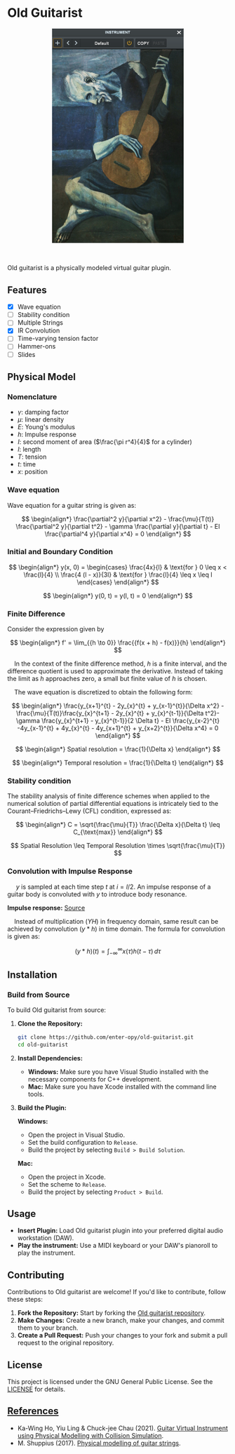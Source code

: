 <h1>Old Guitarist</h2>

<p align="center"><img src="res/Screenshot.png" width="300"></p>

<br>

<p>
    Old guitarist is a physically modeled virtual guitar plugin.
</p>

## Features
- [x] Wave equation
- [ ] Stability condition
- [ ] Multiple Strings
- [x] IR Convolution
- [ ] Time-varying tension factor
- [ ] Hammer-ons
- [ ] Slides

## Physical Model

### Nomenclature

- $\gamma$: damping factor
- $\mu$: linear density
- $E$: Young's modulus
- $h$: Impulse response
- $I$: second moment of area ($\frac{\pi r^4}{4}$ for a cylinder)
- $l$: length
- $T$: tension
- $t$: time
- $x$: position

### Wave equation
Wave equation for a guitar string is given as:

$$
\begin{align*}
\frac{\partial^2 y}{\partial x^2} - \frac{\mu}{T(t)} \frac{\partial^2 y}{\partial t^2} - \gamma \frac{\partial y}{\partial t} - EI \frac{\partial^4 y}{\partial x^4} = 0
\end{align*}
$$

### Initial and Boundary Condition

$$
\begin{align*}
y(x, 0) =
\begin{cases} 
\frac{4x}{l} & \text{for } 0 \leq x < \frac{l}{4} \\
\frac{4 (l - x)}{3l} & \text{for } \frac{l}{4} \leq x \leq l
\end{cases}
\end{align*}
$$

$$
\begin{align*}
y(0, t) = y(l, t) = 0
\end{align*}
$$

### Finite Difference
Consider the expression given by

$$
\begin{align*}
f' = \lim_{{h \to 0}} \frac{{f(x + h) - f(x)}}{h}
\end{align*}
$$

&nbsp;&nbsp;&nbsp;&nbsp;In the context of the finite difference method, $h$ is a finite interval, and the difference quotient is used to approximate the derivative. Instead of taking the limit as $h$ approaches zero, a small but finite value of $h$ is chosen.

&nbsp;&nbsp;&nbsp;&nbsp;The wave equation is discretized to obtain the following form:

$$
\begin{align*}
\frac{y_{x+1}^{t} - 2y_{x}^{t} + y_{x-1}^{t}}{\Delta x^2} - \frac{\mu}{T(t)}\frac{y_{x}^{t+1} - 2y_{x}^{t} + y_{x}^{t-1}}{\Delta t^2}- \gamma \frac{y_{x}^{t+1} - y_{x}^{t-1}}{2 \Delta t} - EI \frac{y_{x-2}^{t} -4y_{x-1}^{t} + 4y_{x}^{t} - 4y_{x+1}^{t} + y_{x+2}^{t}}{\Delta x^4} = 0 
\end{align*}
$$

$$
\begin{align*}
Spatial resolution = \frac{1}{\Delta x}
\end{align*}
$$

$$
\begin{align*}
Temporal resolution = \frac{1}{\Delta t}
\end{align*}
$$

### Stability condition
The stability analysis of finite difference schemes when applied to the numerical solution of partial differential equations is intricately tied to the Courant–Friedrichs–Lewy (CFL) condition, expressed as:

$$
\begin{align*}
C = \sqrt{\frac{\mu}{T}} \frac{\Delta x}{\Delta t} \leq C_{\text{max}}
\end{align*}
$$

$$
Spatial Resolution \leq Temporal Resolution \times \sqrt{\frac{\mu}{T}}
$$

### Convolution with Impulse Response

&nbsp;&nbsp;&nbsp;&nbsp; $y$ is sampled at each time step $t$ at $i=l/2$. An impulse response of a guitar body is convoluted with $y$ to introduce body resonance.

**Impulse response:** [Source](https://ccrma.stanford.edu/~jiffer8/420/project.html)

&nbsp;&nbsp;&nbsp;&nbsp;Instead of multiplication ($YH$) in frequency domain, same result can be achieved by convolution ($y*h$) in time domain. The formula for convolution is given as:

$$
(y * h)(t) = \int_{-\infty}^{\infty} x(\tau) h(t - \tau) \, d\tau
$$

## Installation

### Build from Source
To build Old guitarist from source:

1. **Clone the Repository:**
   ```bash
   git clone https://github.com/enter-opy/old-guitarist.git
   cd old-guitarist
2. **Install Dependencies:**
   - **Windows:** Make sure you have Visual Studio installed with the necessary components for C++ development.
   - **Mac:** Make sure you have Xcode installed with the command line tools.

3. **Build the Plugin:**

   **Windows:**
   - Open the project in Visual Studio.
   - Set the build configuration to `Release`.
   - Build the project by selecting `Build > Build Solution`.

   **Mac:**
   - Open the project in Xcode.
   - Set the scheme to `Release`.
   - Build the project by selecting `Product > Build`.
## Usage
- **Insert Plugin:** Load Old guitarist plugin into your preferred digital audio workstation (DAW).
- **Play the instrument:** Use a MIDI keyboard or your DAW's pianoroll to play the instrument.

## Contributing
Contributions to Old guitarist are welcome! If you'd like to contribute, follow these steps:
1. **Fork the Repository:** Start by forking the [Old guitarist repository](https://github.com/enter-opy/old-guitarist).
2. **Make Changes:** Create a new branch, make your changes, and commit them to your branch.
3. **Create a Pull Request:** Push your changes to your fork and submit a pull request to the original repository.
## License
This project is licensed under the GNU General Public License. See the [LICENSE](https://github.com/enter-opy/old-guitarist/blob/main/LICENSE) for details.

<h2><u>References</u></h2>

- Ka-Wing Ho, Yiu Ling & Chuck-jee Chau (2021). [Guitar Virtual Instrument using Physical Modelling with Collision Simulation](https://www.researchgate.net/publication/346562874_Guitar_Virtual_Instrument_using_Physical_Modelling_with_Collision_Simulation).</a><br>
- M. Shuppius (2017). [Physical modelling of guitar strings](https://www.youtube.com/watch?v=sxt5rxF_PdI).
</ul>